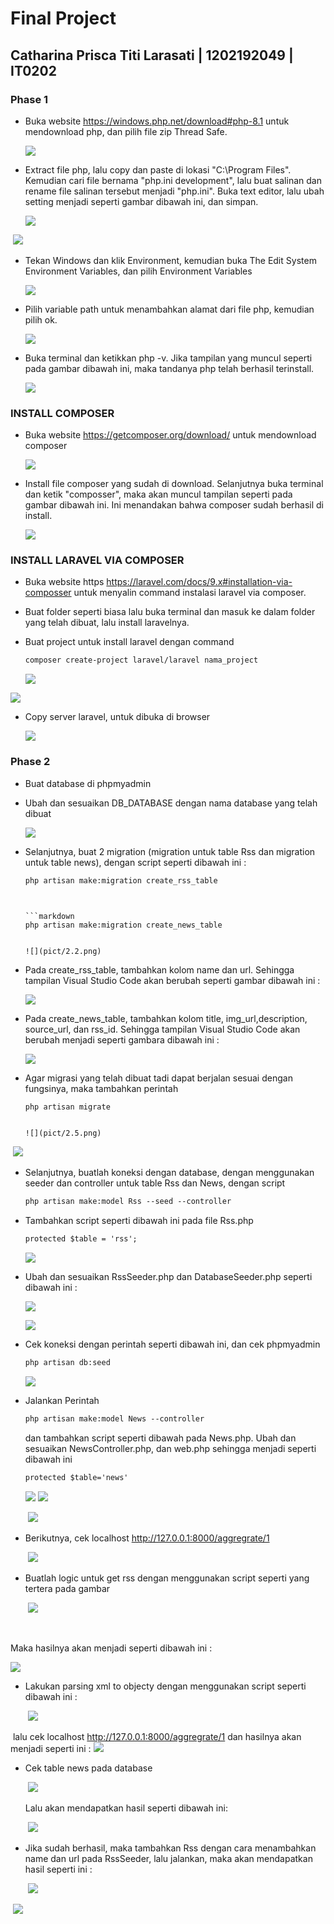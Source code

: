 # Final Project

## Catharina Prisca Titi Larasati | 1202192049 | IT0202

### Phase 1

* Buka website https://windows.php.net/download#php-8.1 untuk mendownload php, dan pilih file zip Thread Safe.

  ![](pict/1.png)



* Extract file php, lalu copy dan paste di lokasi "C:\Program Files". Kemudian cari file bernama "php.ini development", lalu buat salinan dan rename file salinan tersebut menjadi "php.ini". Buka text editor, lalu ubah setting menjadi seperti gambar dibawah ini, dan simpan.

  ![](pict/2.png)

​		![](pict/3.png)



* Tekan Windows dan klik Environment, kemudian buka The Edit System Environment Variables, dan pilih Environment Variables

  ![](pict/4.png)

  

* Pilih variable path untuk menambahkan alamat dari file php, kemudian pilih ok.

  ![](pict/5.png)



* Buka terminal dan ketikkan php -v. Jika tampilan yang muncul seperti pada gambar dibawah ini, maka tandanya php telah berhasil terinstall.

  ![](pict/6.png)



### INSTALL COMPOSER

* Buka website https://getcomposer.org/download/ untuk mendownload composer

  ![](pict/7.png)



* Install file composer yang sudah di download. Selanjutnya buka terminal dan ketik "composser", maka akan muncul tampilan seperti pada gambar dibawah ini. Ini menandakan bahwa composer sudah berhasil di install.

  ![](pict/8.png)



### INSTALL LARAVEL VIA COMPOSER

* Buka website https https://laravel.com/docs/9.x#installation-via-composser untuk menyalin command instalasi laravel via composer.

* Buat folder seperti biasa lalu buka terminal dan masuk ke dalam folder yang telah dibuat, lalu install laravelnya. 

* Buat project untuk install laravel dengan command 


  ```markdown
  composer create-project laravel/laravel nama_project
  ```

  ![](pict/9.png)

![](pict/10.png)



* Copy server laravel, untuk dibuka di browser

  ![](pict/11.png)



### Phase 2

* Buat database di phpmyadmin

* Ubah dan sesuaikan DB_DATABASE dengan nama database yang telah dibuat

  ![](pict/2.1.png)

* Selanjutnya, buat 2 migration (migration untuk table Rss dan migration untuk table news), dengan script seperti dibawah ini : 


    ```markdown
  php artisan make:migration create_rss_table

    ```
    ```


    ```markdown
  php artisan make:migration create_news_table

    ```
    ```

  ![](pict/2.2.png)

* Pada create_rss_table, tambahkan kolom name dan url. Sehingga tampilan Visual Studio Code akan berubah seperti gambar dibawah ini :

  ![](pict/2.3.png)

* Pada create_news_table, tambahkan kolom title, img_url,description, source_url, dan rss_id. Sehingga tampilan Visual Studio Code akan berubah menjadi seperti gambara dibawah ini :

  ![](pict/2.4.png)

* Agar migrasi yang telah dibuat tadi dapat berjalan sesuai dengan fungsinya, maka tambahkan perintah 


    ```markdown
  php artisan migrate

    ```
    ```

  ![](pict/2.5.png)

​		![](pict/2.6.png)



* Selanjutnya, buatlah koneksi dengan database, dengan menggunakan seeder dan controller untuk table Rss dan News, dengan script


    ```markdown
  php artisan make:model Rss --seed --controller
    ```


* Tambahkan script seperti dibawah ini pada file Rss.php


  ```markdown
  protected $table = 'rss';
  ```

  ![](pict/2.9.png)



* Ubah dan sesuaikan RssSeeder.php dan DatabaseSeeder.php seperti dibawah ini :

  ![](pict/2.7.png)

  ![](pict/2.8.png)



* Cek koneksi dengan perintah seperti dibawah ini, dan cek phpmyadmin


  ```markdown
  php artisan db:seed
  ```

  ![](pict/2.10.png)



* Jalankan Perintah 


  ```markdown
  php artisan make:model News --controller
  ```

  dan tambahkan script seperti dibawah pada News.php. Ubah dan sesuaikan NewsController.php, dan web.php sehingga menjadi seperti dibawah ini 


  ```markdown
  protected $table='news'
  ```

  ![](pict/2.11.png)	![](pict/2.12.png)

  ​	![](pict/2.13.png)



* Berikutnya, cek localhost http://127.0.0.1:8000/aggregrate/1

  ​	![](pict/2.14.png)



* Buatlah logic untuk get rss dengan menggunakan script seperti yang tertera pada gambar

  ​	![](pict/2.15.png)

​	

Maka hasilnya akan menjadi seperti dibawah ini :	

![](pict/2.16.png)



* Lakukan parsing xml to objecty dengan menggunakan script seperti dibawah ini :

  ​	![](pict/2.17.png)

​	lalu cek localhost http://127.0.0.1:8000/aggregrate/1 dan hasilnya akan menjadi seperti ini :		![](pict/2.18.png)



* Cek table news pada database

  ​	![](pict/2.19.png)

  

  Lalu akan mendapatkan hasil seperti dibawah ini:

  ​	![](pict/2.20.png)

  

* Jika sudah berhasil, maka tambahkan Rss dengan cara menambahkan name dan url pada RssSeeder, lalu jalankan, maka akan mendapatkan hasil seperti ini :

  ​	![](pict/2.21.png)

​			![](pict/2.22.png)